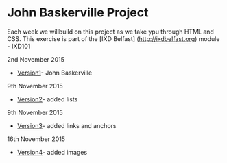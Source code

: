 John Baskerville Project
========================

Each week we willbuild on this project as we take ypu through HTML and CSS. This exercise is part of the [IXD Belfast] (http://ixdbelfast.org) module - IXD101

2nd November 2015

+ [Version1](https://Chriskeno.github.io/john-baskerville/john_baskerville_version1.html)- John Baskerville
 
9th November 2015

+ [Version2](https://Chriskeno.github.io/john-baskerville/john_baskerville_version2.html)- added lists

9th November 2015

+ [Version3](https://Chriskeno.github.io/john-baskerville/john_baskerville_version3.html)- added links and anchors
 
16th November 2015

+ [Version4](https://Chriskeno.github.io/john-baskerville/john_baskerville_version3.html)- added images

